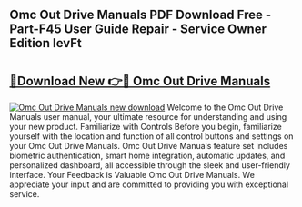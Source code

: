 ## Omc Out Drive Manuals PDF Download Free - Part-F45 User Guide Repair - Service Owner Edition IevFt

# <h2><a href="http://bc79682.oget.top/?id=Omc+Out+Drive+Manuals">🔗Download New 👉🔴 Omc Out Drive Manuals</a></h2>

[![Omc Out Drive Manuals new download](https://i.imgur.com/5g1atiW.png)](http://bc79682.oget.top/?id=Omc+Out+Drive+Manuals)
Welcome to the Omc Out Drive Manuals user manual, your ultimate resource for understanding and using your new product. Familiarize with Controls Before you begin, familiarize yourself with the location and function of all control buttons and settings on your Omc Out Drive Manuals. Omc Out Drive Manuals feature set includes biometric authentication, smart home integration, automatic updates, and personalized dashboard, all accessible through the sleek and user-friendly interface. Your Feedback is Valuable Omc Out Drive Manuals. We appreciate your input and are committed to providing you with exceptional service.
